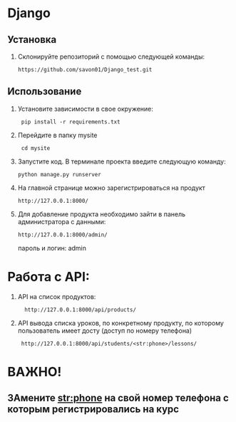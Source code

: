 # Django


## Установка

1. Склонируйте репозиторий с помощью следующей команды:

    ```shell 
    https://github.com/savon01/Django_test.git
    ```

## Использование

1. Установите зависимости в свое окружение:
   ```shell 
    pip install -r requirements.txt
    ```
2. Перейдите в папку mysite
   ```shell 
    cd mysite
    ```
3.  Запустите код. В терминале проекта введите следующую команду:
    ```shell 
    python manage.py runserver
    ```
4. На главной странице можно зарегистрироваться на продукт

    ```shell 
    http://127.0.0.1:8000/
    ```

5. Для добавление продукта необходимо зайти в панель администратора с данными:
    ```shell 
    http://127.0.0.1:8000/admin/
    ```
   пароль и логин: admin

# Работа с API:
1. API на список продуктов:
    ```shell 
      http://127.0.0.1:8000/api/products/
    ```
   
2. API вывода списка уроков, по конкретному продукту, по которому пользователь имеет досту (доступ по номеру телефона)
   ```shell 
    http://127.0.0.1:8000/api/students/<str:phone>/lessons/
   ```
# ВАЖНО!
## ЗАмените <str:phone> на свой номер телефона с которым регистрировались на курс

